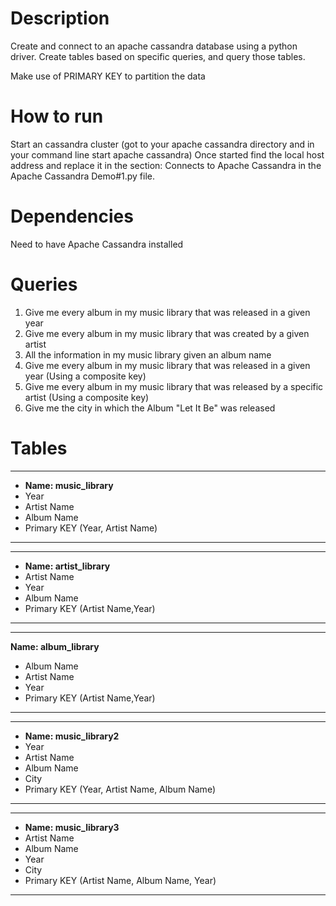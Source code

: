 
# Description
Create and connect to an apache cassandra database using a python driver.
Create tables based on specific queries, and query those tables.

Make use of PRIMARY KEY to partition the data

# How to run
Start an cassandra cluster (got to your apache cassandra directory and in your command line start apache cassandra)
Once started find the local host address and replace it in the section: Connects to Apache Cassandra in the Apache Cassandra Demo#1.py file.


# Dependencies
Need to have Apache Cassandra installed


# Queries
1. Give me every album in my music library that was released in a given year
2. Give me every album in my music library that was created by a given artist
3. All the information in my music library given an album name
4. Give me every album in my music library that was released in a given year (Using a composite key)
5. Give me every album in my music library that was released by a specific artist (Using a composite key)
6. Give me the city in which the Album "Let It Be" was released

# Tables

*******************************
- __Name: music_library__
- Year
- Artist Name
- Album Name
- Primary KEY (Year, Artist Name)
*******************************
*******************************
- __Name: artist_library__
- Artist Name
- Year
- Album Name
- Primary KEY (Artist Name,Year)
*******************************
*******************************
__Name: album_library__
- Album Name
- Artist Name
- Year
- Primary KEY (Artist Name,Year)
*******************************
*******************************
- __Name: music_library2__
- Year
- Artist Name
- Album Name
- City
- Primary KEY (Year, Artist Name, Album Name)
*******************************
*******************************
- __Name: music_library3__
- Artist Name
- Album Name
- Year
- City
- Primary KEY (Artist Name, Album Name, Year)
*******************************

